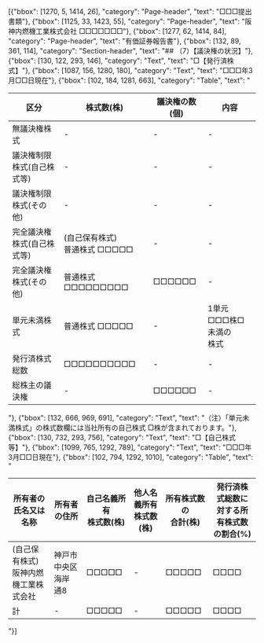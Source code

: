 [{"bbox": [1270, 5, 1414, 26], "category": "Page-header", "text": "□□□提出書類"}, {"bbox": [1125, 33, 1423, 55], "category": "Page-header", "text": "阪神内燃機工業株式会社 □□□□□□□"}, {"bbox": [1277, 62, 1414, 84], "category": "Page-header", "text": "有価証券報告書"}, {"bbox": [132, 89, 361, 114], "category": "Section-header", "text": "## （7）【議決権の状況】"}, {"bbox": [130, 122, 293, 146], "category": "Text", "text": "□【発行済株式】"}, {"bbox": [1087, 156, 1280, 180], "category": "Text", "text": "□□□年3月□□日現在"}, {"bbox": [102, 184, 1281, 663], "category": "Table", "text": "<table><thead><tr><th>区分</th><th>株式数(株)</th><th>議決権の数(個)</th><th>内容</th></tr></thead><tbody><tr><td>無議決権株式</td><td>-</td><td>-</td><td>-</td></tr><tr><td>議決権制限株式(自己株式等)</td><td>-</td><td>-</td><td>-</td></tr><tr><td>議決権制限株式(その他)</td><td>-</td><td>-</td><td>-</td></tr><tr><td>完全議決権株式(自己株式等)</td><td>(自己保有株式)<br>普通株式 □□□□□</td><td>-</td><td>-</td></tr><tr><td>完全議決権株式(その他)</td><td>普通株式 □□□□□□□□□</td><td>□□□□□□</td><td>-</td></tr><tr><td>単元未満株式</td><td>普通株式 □□□□□</td><td>-</td><td>1単元 □□□株□未満の<br>株式</td></tr><tr><td>発行済株式総数</td><td>□□□□□□□□□□</td><td>-</td><td>-</td></tr><tr><td>総株主の議決権</td><td>-</td><td>□□□□□□</td><td>-</td></tr></tbody></table>"}, {"bbox": [132, 666, 969, 691], "category": "Text", "text": "（注）「単元未満株式」の株式数欄には当社所有の自己株式 □株が含まれております。"}, {"bbox": [130, 732, 293, 756], "category": "Text", "text": "□【自己株式等】"}, {"bbox": [1099, 765, 1292, 789], "category": "Text", "text": "□□□年3月□□日現在"}, {"bbox": [102, 794, 1292, 1010], "category": "Table", "text": "<table><thead><tr><th>所有者の氏名又は名称</th><th>所有者の住所</th><th>自己名義所有<br>株式数(株)</th><th>他人名義所有<br>株式数(株)</th><th>所有株式数の<br>合計(株)</th><th>発行済株式総数に<br>対する所有株式数<br>の割合(%)</th></tr></thead><tbody><tr><td>(自己保有株式)<br>阪神内燃機工業株式会社</td><td>神戸市中央区海岸<br>通8</td><td>□□□□□</td><td>-</td><td>□□□□□</td><td>□□□□</td></tr><tr><td>計</td><td>-</td><td>□□□□□</td><td>-</td><td>□□□□□</td><td>□□□□</td></tr></tbody></table>"}]